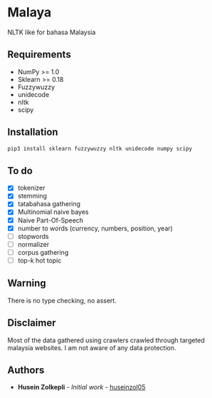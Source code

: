 # Malaya
NLTK like for bahasa Malaysia

## Requirements
  * NumPy >= 1.0
  * Sklearn >= 0.18
  * Fuzzywuzzy
  * unidecode
  * nltk
  * scipy

## Installation

```bash
pip3 install sklearn fuzzywuzzy nltk unidecode numpy scipy
```

## To do

- [x] tokenizer
- [x] stemming
- [x] tatabahasa gathering
- [x] Multinomial naive bayes
- [x] Naive Part-Of-Speech
- [x] number to words (currency, numbers, position, year)
- [ ] stopwords
- [ ] normalizer
- [ ] corpus gathering
- [ ] top-k hot topic

## Warning

There is no type checking, no assert.

## Disclaimer

Most of the data gathered using crawlers crawled through targeted malaysia websites. I am not aware of any data protection.

## Authors

* **Husein Zolkepli** - *Initial work* - [huseinzol05](https://github.com/huseinzol05)
